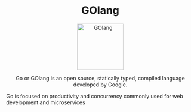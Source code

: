 <h1 align="center">
GOlang
</h1>

<p align="center">
<a href=https://github.com/MintzyG/Lets-Learn>
<img alt="GOlang" src=https://i.imgur.com/FDP8PtQ.png width="124" height="124"></a>
</p>

<p align="center">
Go or GOlang is an open source, statically typed, compiled language developed by Google.
  
Go is focused on productivity and concurrency commonly used for web development and microservices
</p>
